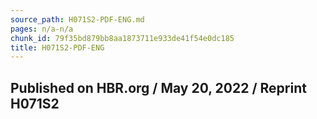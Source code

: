 ```yaml
---
source_path: H071S2-PDF-ENG.md
pages: n/a-n/a
chunk_id: 79f35bd879bb8aa1873711e933de41f54e0dc185
title: H071S2-PDF-ENG
---
```

## Published on HBR.org / May 20, 2022 / Reprint H071S2
